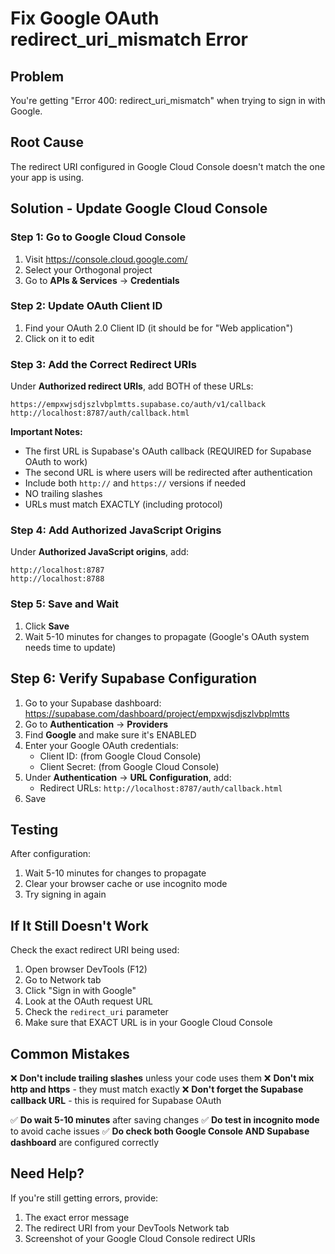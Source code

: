 # Fix Google OAuth redirect_uri_mismatch Error

## Problem
You're getting "Error 400: redirect_uri_mismatch" when trying to sign in with Google.

## Root Cause
The redirect URI configured in Google Cloud Console doesn't match the one your app is using.

## Solution - Update Google Cloud Console

### Step 1: Go to Google Cloud Console
1. Visit https://console.cloud.google.com/
2. Select your Orthogonal project
3. Go to **APIs & Services** → **Credentials**

### Step 2: Update OAuth Client ID
1. Find your OAuth 2.0 Client ID (it should be for "Web application")
2. Click on it to edit

### Step 3: Add the Correct Redirect URIs
Under **Authorized redirect URIs**, add BOTH of these URLs:

```
https://empxwjsdjszlvbplmtts.supabase.co/auth/v1/callback
http://localhost:8787/auth/callback.html
```

**Important Notes:**
- The first URL is Supabase's OAuth callback (REQUIRED for Supabase OAuth to work)
- The second URL is where users will be redirected after authentication
- Include both `http://` and `https://` versions if needed
- NO trailing slashes
- URLs must match EXACTLY (including protocol)

### Step 4: Add Authorized JavaScript Origins
Under **Authorized JavaScript origins**, add:

```
http://localhost:8787
http://localhost:8788
```

### Step 5: Save and Wait
1. Click **Save**
2. Wait 5-10 minutes for changes to propagate (Google's OAuth system needs time to update)

## Step 6: Verify Supabase Configuration

1. Go to your Supabase dashboard: https://supabase.com/dashboard/project/empxwjsdjszlvbplmtts
2. Go to **Authentication** → **Providers**
3. Find **Google** and make sure it's ENABLED
4. Enter your Google OAuth credentials:
   - Client ID: (from Google Cloud Console)
   - Client Secret: (from Google Cloud Console)
5. Under **Authentication** → **URL Configuration**, add:
   - Redirect URLs: `http://localhost:8787/auth/callback.html`
6. Save

## Testing

After configuration:

1. Wait 5-10 minutes for changes to propagate
2. Clear your browser cache or use incognito mode
3. Try signing in again

## If It Still Doesn't Work

Check the exact redirect URI being used:
1. Open browser DevTools (F12)
2. Go to Network tab
3. Click "Sign in with Google"
4. Look at the OAuth request URL
5. Check the `redirect_uri` parameter
6. Make sure that EXACT URL is in your Google Cloud Console

## Common Mistakes

❌ **Don't include trailing slashes** unless your code uses them
❌ **Don't mix http and https** - they must match exactly
❌ **Don't forget the Supabase callback URL** - this is required for Supabase OAuth

✅ **Do wait 5-10 minutes** after saving changes
✅ **Do test in incognito mode** to avoid cache issues
✅ **Do check both Google Console AND Supabase dashboard** are configured correctly

## Need Help?

If you're still getting errors, provide:
1. The exact error message
2. The redirect URI from your DevTools Network tab
3. Screenshot of your Google Cloud Console redirect URIs

